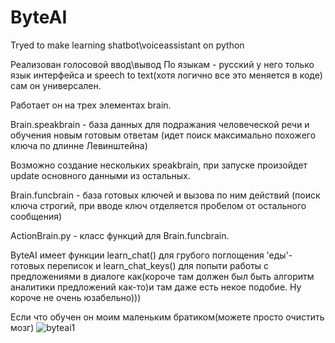 # ByteAI
Tryed to make learning shatbot\voiceassistant on python

Реализован голосовой ввод\вывод
По языкам - русский у него только язык интерфейса и speech to text(хотя логично все это меняется в коде) сам он универсален.

Работает он на трех элементах brain.

Brain.speakbrain - база данных для подражания человеческой речи и обучения новым готовым ответам (идет поиск максимально похожего ключа по длинне Левинштейна)

Возможно создание нескольких speakbrain, при запуске произойдет update основного данными из остальных.

Brain.funcbrain - база готовых ключей и вызова по ним действий (поиск ключа строгий, при вводе ключ отделяется пробелом от остального сообщения)

ActionBrain.py - класс функций для Brain.funcbrain.

ByteAI имеет функции learn_chat() для грубого поглощения 'еды'-готовых переписок и learn_chat_keys() для попыти работы с предложениями в диалоге как(короче там должен был быть алгоритм аналитики предложений как-то)и там даже есть некое подобие. Ну короче не очень юзабельно)))


Если что обучен он моим маленьким братиком(можете просто очистить мозг)
![byteai1](https://user-images.githubusercontent.com/52743561/130234865-77ec4796-f021-4490-86b0-f0ef91a2e39e.PNG)
